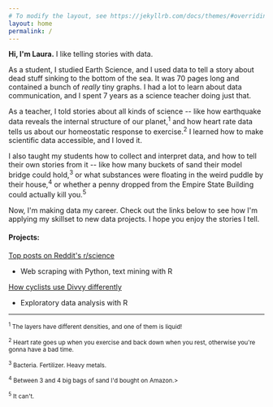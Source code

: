 ```yaml
---
# To modify the layout, see https://jekyllrb.com/docs/themes/#overriding-theme-defaults
layout: home
permalink: /
---
```


**Hi, I'm Laura.** I like telling stories with data.

As a student, I studied Earth Science, and I used data to tell a story about dead stuff sinking to the bottom of the sea. It was 70 pages long and contained a bunch of *really* tiny graphs. I had a lot to learn about data communication, and I spent 7 years as a science teacher doing just that.

As a teacher, I told stories about all kinds of science -- like how earthquake data reveals the internal structure of our planet,<sup>1</sup> and how heart rate data tells us about our homeostatic response to exercise.<sup>2</sup> I learned how to make scientific data accessible, and I loved it.

I also taught my students how to collect and interpret data, and how to tell their own stories from it -- like how many buckets of sand their model bridge could hold,<sup>3</sup> or what substances were floating in the weird puddle by their house,<sup>4</sup> or whether a penny dropped from the Empire State Building could actually kill you.<sup>5</sup>

Now, I'm making data my career. Check out the links below to see how I'm applying my skillset to new data projects. I hope you enjoy the stories I tell.

#### Projects:

[Top posts on Reddit's r/science](https://rpubs.com/lfontanills/reddit_science_report)

* Web scraping with Python, text mining with R

[How cyclists use Divvy differently](https://rpubs.com/lfontanills/bikeshare)

* Exploratory data analysis with R

***

<sub><sup>1</sup> The layers have different densities, and one of them is liquid!</sub>

<sub><sup>2</sup> Heart rate goes up when you exercise and back down when you rest, otherwise you're gonna have a bad time.</sub>

<sub><sup>3</sup> Bacteria. Fertilizer. Heavy metals.</sub>

<sub><sup>4</sup> Between 3 and 4 big bags of sand I'd bought on Amazon.></sub>

<sub><sup>5</sup> It can't.</sub>



